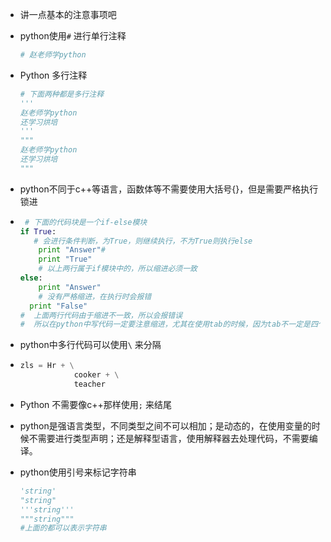 *  讲一点基本的注意事项吧

  * python使用`#` 进行单行注释

    ```python
    # 赵老师学python
    ```

  * Python 多行注释

    ```python
    # 下面两种都是多行注释
    '''
    赵老师学python
    还学习烘培
    '''
    """
    赵老师学python
    还学习烘培
    """
    ```

  * python不同于c++等语言，函数体等不需要使用大括号{}，但是需要严格执行锁进

  * ```python
     # 下面的代码块是一个if-else模块
    if True:
       # 会进行条件判断，为True，则继续执行，不为True则执行else
        print "Answer"#
        print "True"
        # 以上两行属于if模块中的，所以缩进必须一致
    else:
        print "Answer"
        # 没有严格缩进，在执行时会报错
      print "False"
    #  上面两行代码由于缩进不一致，所以会报错误
    #  所以在python中写代码一定要注意缩进，尤其在使用tab的时候，因为tab不一定是四个空格。
    
    ```

  * python中多行代码可以使用`\` 来分隔

  * ```python
    zls = Hr + \
    			cooker + \
    			teacher
    ```

  * Python 不需要像c++那样使用`;` 来结尾

  * python是强语言类型，不同类型之间不可以相加；是动态的，在使用变量的时候不需要进行类型声明；还是解释型语言，使用解释器去处理代码，不需要编译。

  * python使用引号来标记字符串

    ```python
    'string'
    "string"
    '''string'''
    """string"""
    #上面的都可以表示字符串
    ```

    